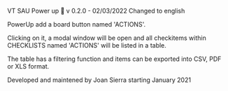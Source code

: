 VT SAU Power up 🚀
v 0.2.0 - 02/03/2022
Changed to english

PowerUp add a board button named 'ACTIONS'.

Clicking on it, a modal window will be open and all checkitems within CHECKLISTS named 'ACTIONS' will be listed in a table.

The table has a filtering function and items can be exported into CSV, PDF or XLS format.

Developed and maintened by Joan Sierra starting January 2021

